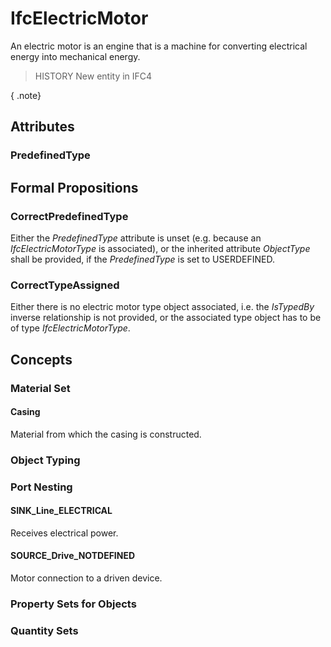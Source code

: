 # IfcElectricMotor

An electric motor is an engine that is a machine for converting electrical energy into mechanical energy.<!-- end of definition -->

> HISTORY New entity in IFC4

{ .note}
>

## Attributes

### PredefinedType


## Formal Propositions

### CorrectPredefinedType
Either the _PredefinedType_ attribute is unset (e.g. because an _IfcElectricMotorType_ is associated), or the inherited attribute _ObjectType_ shall be provided, if the _PredefinedType_ is set to USERDEFINED.

### CorrectTypeAssigned
Either there is no electric motor type object associated, i.e. the _IsTypedBy_ inverse relationship is not provided, or the associated type object has to be of type _IfcElectricMotorType_.

## Concepts

### Material Set



#### Casing

Material from which the casing is constructed.

### Object Typing



### Port Nesting



#### SINK_Line_ELECTRICAL

Receives electrical power.

#### SOURCE_Drive_NOTDEFINED

Motor connection to a driven device.

### Property Sets for Objects



### Quantity Sets



